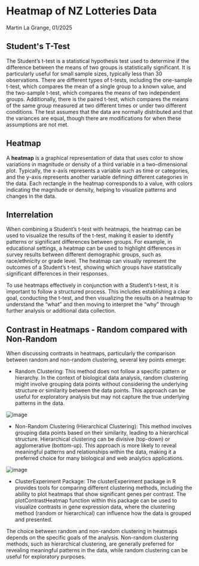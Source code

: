 # Heatmap of NZ Lotteries Data
Martin La Grange, 01/2025

## Student's T-Test
The Student’s t-test is a statistical hypothesis test used to determine if the difference between the means of two groups is statistically significant. It is particularly useful for small sample sizes, typically less than 30 observations. There are different types of t-tests, including the one-sample t-test, which compares the mean of a single group to a known value, and the two-sample t-test, which compares the means of two independent groups. Additionally, there is the paired t-test, which compares the means of the same group measured at two different times or under two different conditions. The test assumes that the data are normally distributed and that the variances are equal, though there are modifications for when these assumptions are not met.

## Heatmap
A **heatmap** is a graphical representation of data that uses color to show variations in magnitude or density of a third variable in a two-dimensional plot. Typically, the x-axis represents a variable such as time or categories, and the y-axis represents another variable defining different categories in the data. Each rectangle in the heatmap corresponds to a value, with colors indicating the magnitude or density, helping to visualize patterns and changes in the data.

## Interrelation
When combining a Student’s t-test with heatmaps, the heatmap can be used to visualize the results of the t-test, making it easier to identify patterns or significant differences between groups. For example, in educational settings, a heatmap can be used to highlight differences in survey results between different demographic groups, such as race/ethnicity or grade level. The heatmap can visually represent the outcomes of a Student’s t-test, showing which groups have statistically significant differences in their responses.

To use heatmaps effectively in conjunction with a Student’s t-test, it is important to follow a structured process. This includes establishing a clear goal, conducting the t-test, and then visualizing the results on a heatmap to understand the “what” and then moving to interpret the “why” through further analysis or additional data collection.

## Contrast in Heatmaps - Random compared with Non-Random
When discussing contrasts in heatmaps, particularly the comparison between random and non-random clustering, several key points emerge:

* Random Clustering: This method does not follow a specific pattern or hierarchy. In the context of biological data analysis, random clustering might involve grouping data points without considering the underlying structure or similarity between the data points. This approach can be useful for exploratory analysis but may not capture the true underlying patterns in the data.

![image](https://github.com/Deepshark5/Data-Processing-1---Heatmaps-for-forecast-evaluation/blob/main/Images/Heatmap_Random.jpg)
  
* Non-Random Clustering (Hierarchical Clustering): This method involves grouping data points based on their similarity, leading to a hierarchical structure. Hierarchical clustering can be divisive (top-down) or agglomerative (bottom-up). This approach is more likely to reveal meaningful patterns and relationships within the data, making it a preferred choice for many biological and web analytics applications.

![image](https://github.com/Deepshark5/Data-Processing-1---Heatmaps-for-forecast-evaluation/blob/5daa44e0300dfa633f1aa0b6435aadf9ef50e36c/Images/Heatmap_Clusters.jpg)
  
* ClusterExperiment Package: The clusterExperiment package in R provides tools for comparing different clustering methods, including the ability to plot heatmaps that show significant genes per contrast. The plotContrastHeatmap function within this package can be used to visualize contrasts in gene expression data, where the clustering method (random or hierarchical) can influence how the data is grouped and presented.

The choice between random and non-random clustering in heatmaps depends on the specific goals of the analysis. Non-random clustering methods, such as hierarchical clustering, are generally preferred for revealing meaningful patterns in the data, while random clustering can be useful for exploratory purposes.


